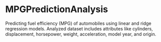 # MPGPredictionAnalysis
Predicting fuel efficiency (MPG) of automobiles using linear and ridge regression models. Analyzed dataset includes attributes like cylinders, displacement, horsepower, weight, acceleration, model year, and origin.
